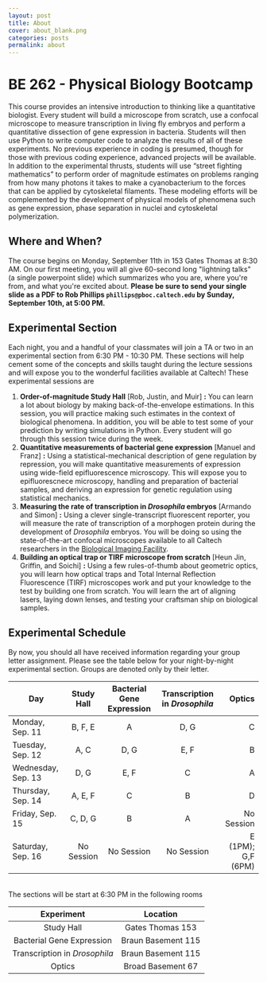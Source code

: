 ```yaml
---
layout: post
title: About
cover: about_blank.png
categories: posts
permalink: about
---
```

# BE 262 - Physical Biology Bootcamp

This course provides an intensive introduction to thinking like a quantitative biologist. Every student will build a microscope from scratch, use a confocal microscope to measure transcription in living fly embryos and perform a quantitative dissection of gene expression in bacteria. Students will then use Python to write computer code to analyze the results of all of these experiments. No previous experience in coding is presumed, though for those with previous coding experience, advanced projects will be available. In addition to the experimental thrusts, students will use “street fighting mathematics” to perform order of magnitude estimates on problems ranging from how many photons it takes to make a cyanobacterium to the forces that can be applied by cytoskeletal filaments. These modeling efforts will be complemented by the development of physical models of phenomena such as gene expression, phase separation in nuclei and cytoskeletal polymerization.

## Where and When?
The course begins on Monday, September 11th in 153 Gates Thomas at 8:30 AM. On our first meeting, you will all give 60-second long "lightning talks" (a single powerpoint slide) which summarizes who you are, where you're from, and what you're excited about. **Please be sure to send your single slide as a PDF to Rob Phillips `phillips@pboc.caltech.edu` by Sunday, September 10th, at 5:00 PM.**


## Experimental Section
Each night, you and a handful of your classmates will join a TA or two in an experimental section from 6:30 PM - 10:30 PM. These sections will help cement some of the concepts and skills taught during the lecture sessions and will expose you to the wonderful facilities available at Caltech! These experimental sessions are

1. **Order-of-magnitude Study Hall** \[Rob, Justin, and Muir\] **:** You can learn a lot about biology by making back-of-the-envelope estimations. In this session,  you will practice making such estimates in the context of biological phenomena. In addition, you will be able to test some of your prediction by writing simulations in Python. Every student will go through this session twice during the week.
2. **Quantitative measurements of bacterial gene expression** \[Manuel and Franz\] **:** Using a statistical-mechanical description of gene regulation by repression, you will make quantitative measurements of expression using wide-field epifluorescence microscopy. This will expose you to epifluorescnece microscopy, handling and preparation of bacterial samples, and deriving an expression for genetic regulation using statistical mechanics.
3. **Measuring the rate of transcription in *Drosophila* embryos** \[Armando and Simon\] **:** Using a clever single-transcript fluorescent reporter, you will measure the rate of transcription of a morphogen protein during the development of *Drosophila* embryos. You will be doing so using the state-of-the-art confocal microscopes available to all Caltech researchers in the [Biological Imaging Facility](http://bioimaging.caltech.edu).
4. **Building an optical trap or TIRF microscope from scratch** \[Heun Jin, Griffin, and Soichi\] **:** Using a few rules-of-thumb about geometric optics, you will learn how optical traps and Total Internal Reflection Fluorescence (TIRF) microscopes work and put your knowledge to the test by building one from scratch. You will learn the art of aligning lasers, laying down lenses, and testing your craftsman ship on biological samples.

## Experimental Schedule

By now, you should all have received information regarding your group letter assignment. Please see the table below for your night-by-night experimental section. Groups are denoted only by their letter.



| **Day** | **Study Hall** | **Bacterial Gene Expression** | **Transcription in *Drosophila***| **Optics** |
|--|:--:|:--:|:--:|--:|
| Monday, Sep. 11 |  B, F, E | A | D, G | C |
| Tuesday, Sep. 12| A, C | D, G| E, F| B |
| Wednesday, Sep. 13| D, G |E, F|  C|  A |
| Thursday, Sep. 14 |A, E, F| C | B | D |
| Friday, Sep. 15 | C, D, G | B |  A | No Session |
| Saturday, Sep. 16| No Session | No Session | No Session | E (1PM); G,F (6PM)|


<br/>
The sections will be start at 6:30 PM in the following rooms



| **Experiment** | **Location**|
|:--:|:--:|
| Study Hall | Gates Thomas 153 |
| Bacterial Gene Expression | Braun Basement 115|
| Transcription in *Drosophila* | Braun Basement 115|
| Optics | Broad Basement 67 |
